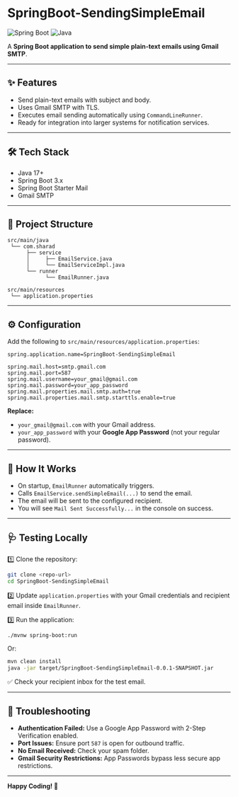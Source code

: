 # SpringBoot-SendingSimpleEmail

![Spring Boot](https://img.shields.io/badge/Spring%20Boot-3.0%2B-brightgreen) ![Java](https://img.shields.io/badge/Java-17%2B-blue) 

A **Spring Boot application to send simple plain-text emails using Gmail SMTP**.

---

## ✨ Features

* Send plain-text emails with subject and body.
* Uses Gmail SMTP with TLS.
* Executes email sending automatically using `CommandLineRunner`.
* Ready for integration into larger systems for notification services.

---

## 🛠️ Tech Stack

* Java 17+
* Spring Boot 3.x
* Spring Boot Starter Mail
* Gmail SMTP

---

## 📁 Project Structure

```
src/main/java
 └── com.sharad
      ├── service
      │     ├── EmailService.java
      │     └── EmailServiceImpl.java
      └── runner
            └── EmailRunner.java

src/main/resources
 └── application.properties
```

---

## ⚙️ Configuration

Add the following to `src/main/resources/application.properties`:

```properties
spring.application.name=SpringBoot-SendingSimpleEmail

spring.mail.host=smtp.gmail.com
spring.mail.port=587
spring.mail.username=your_gmail@gmail.com
spring.mail.password=your_app_password
spring.mail.properties.mail.smtp.auth=true
spring.mail.properties.mail.smtp.starttls.enable=true
```

**Replace:**

* `your_gmail@gmail.com` with your Gmail address.
* `your_app_password` with your **Google App Password** (not your regular password).

---

## 🚀 How It Works

* On startup, `EmailRunner` automatically triggers.
* Calls `EmailService.sendSimpleEmail(...)` to send the email.
* The email will be sent to the configured recipient.
* You will see `Mail Sent Successfully...` in the console on success.

---

## 🩺 Testing Locally

1️⃣ Clone the repository:

```bash
git clone <repo-url>
cd SpringBoot-SendingSimpleEmail
```

2️⃣ Update `application.properties` with your Gmail credentials and recipient email inside `EmailRunner`.

3️⃣ Run the application:

```bash
./mvnw spring-boot:run
```

Or:

```bash
mvn clean install
java -jar target/SpringBoot-SendingSimpleEmail-0.0.1-SNAPSHOT.jar
```

✅ Check your recipient inbox for the test email.

---

## 🚨 Troubleshooting

* **Authentication Failed:** Use a Google App Password with 2-Step Verification enabled.
* **Port Issues:** Ensure port `587` is open for outbound traffic.
* **No Email Received:** Check your spam folder.
* **Gmail Security Restrictions:** App Passwords bypass less secure app restrictions.

---

**Happy Coding! 🚀**
